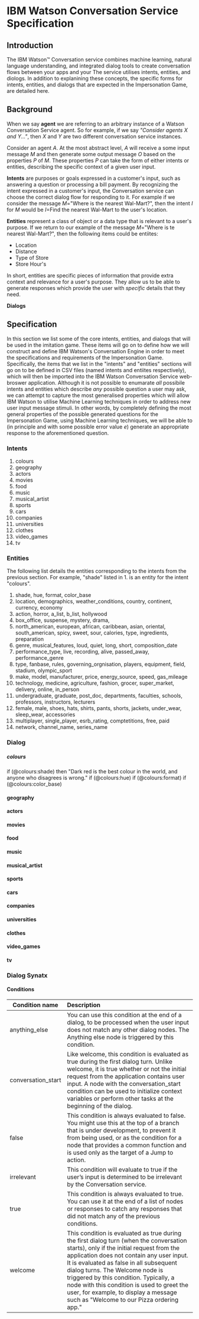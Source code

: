 # IBM Watson Conversation Service Specification

## Introduction
The IBM Watson™ Conversation service combines machine learning, natural language understanding, and integrated dialog tools to create conversation flows between your apps and your The service utilises intents, entities, and diologs. In addition to explanining these concepts, the specific forms for intents, entities, and dialogs that are expected in the Impersonation Game, are detailed here.

## Background
When we say **agent** we are referring to an arbitrary instance of a Watson Conversation Service agent. So for example, if we say *"Consider agents X and Y..."*, then *X* and *Y* are two different conversation service instances.

Consider an agent *A*. At the most abstract level, *A* will receive a some input message *M* and then generate some output message *O* based on the properties *P* of *M*. These properties *P* can take the form of either intents or entities, describing the specific context of a given user input.

**Intents** are purposes or goals expressed in a customer's input, such as answering a question or processing a bill payment. By recognizing the intent expressed in a customer's input, the Conversation service can choose the correct dialog flow for responding to it. For example if we consider the message *M*="Where is the nearest Wal-Mart?", then the intent *I* for *M* would be *I*=Find the nearest Wal-Mart to the user's location.

**Entities** represent a class of object or a data type that is relevant to a user's purpose. If we return to our example of the message *M*="Where is te nearest Wal-Mart?", then the following items could be entiites:

- Location
- Distance
- Type of Store
- Store Hour's

In short, entities are specific pieces of information that provide extra context and relevance for a user's purpose. They allow us to be able to generate responses which provide the user with *specific* details that they need.

**Dialogs**

## Specification
In this section we list some of the core intents, entities, and dialogs that will be used in the imitation game. These items will go on to define how we will construct and define IBM Watson's Conversation Engine in order to meet the specifications and requirements of the Impersonation Game. Specifically, the items that we list in the "intents" and "entities" sections will go on to be defined in CSV files (named intents and entiites respectively), which will then be imported into the IBM Watson Conversation Service web-broswer application. Although it is not possible to enumarate *all* possibile intents and entities which describe *any* possible question a user may ask, we can attempt to capture the most generalised properties which will allow IBM Watson to utilise Machine Learning techniques in order to address new user input message stimuli. In other words, by completely defining the most general properties of the possible generated questions for the Impersonation Game, using Machine Learning techniques, we will be able to (in principle and with some possible error value *e*) generate an appropriate response to the aforementioned question.

### Intents
1. colours
2. geography
3. actors
4. movies
5. food
6. music
7. musical_artist
8. sports
9. cars
10. companies
11. universities
12. clothes
13. video_games
14. tv

### Entities
The following list details the entities corresponding to the intents from the previous section. For example, "shade" listed in 1. is an entity for the intent "colours".
1. shade, hue, format, color_base
2. location, demographics, weather_conditions, country, continent, currency, economy
3. action, horror, a_list, b_list, hollywood
4. box_office, suspense, mystery, drama,
5. north_american, european, african, caribbean, asian, oriental, south_american, spicy, sweet, sour, calories, type, ingredients, preparation
6. genre, musical_features, loud, quiet, long, short, composition_date
7. performance_type, live, recording, alive, passed_away, performance_genre
8. type, fanbase, rules, governing_orgnisation, players, equipment, field, stadium, olympic_sport
9. make, model, manufacturer, price, energy_source, speed, gas_mileage
10. technology, medicine, agriculture, fashion, grocer, super_market, delivery, online, in_person
11. undergraduate, graduate, post_doc, departments, faculties, schools, professors, instructors, lecturers
12. female, male, shoes, hats, shirts, pants, shorts, jackets, under_wear, sleep_wear, accessories
13. multiplayer, single_player, esrb_rating, comptetitions, free, paid
14. network, channel_name, series_name

### Dialog
##### colours
if (@colours:shade) then  "Dark red is the best colour in the world, and anyone who disagrees is wrong."
if (@colours:hue)
if (@colours:format)
if (@colours:color_base)

#### geography

#### actors

#### movies

#### food

#### music

#### musical_artist

#### sports

#### cars

#### companies

#### universities

#### clothes

#### video_games

#### tv

### Dialog Synatx
#### Conditions
| Condition name     | Description         |
| ------------------ | :------------------ |
| anything_else	     | You can use this condition at the end of a dialog, to be processed when the user input does not match any other dialog nodes. The Anything else node is triggered by this condition.
| conversation_start | Like welcome, this condition is evaluated as true during the first dialog turn. Unlike welcome, it is true whether or not the initial request from the application contains user input. A node with the conversation_start condition can be used to initialize context variables or perform other tasks at the beginning of the dialog.
| false              | This condition is always evaluated to false. You might use this at the top of a branch that is under development, to prevent it from being used, or as the condition for a node that provides a common function and is used only as the target of a Jump to action.
| irrelevant         | This condition will evaluate to true if the user’s input is determined to be irrelevant by the Conversation service.
| true               | This condition is always evaluated to true. You can use it at the end of a list of nodes or responses to catch any responses that did not match any of the previous conditions.
| welcome            | This condition is evaluated as true during the first dialog turn (when the conversation starts), only if the initial request from the application does not contain any user input. It is evaluated as false in all subsequent dialog turns. The Welcome node is triggered by this condition. Typically, a node with this condition is used to greet the user, for example, to display a message such as "Welcome to our Pizza ordering app."
